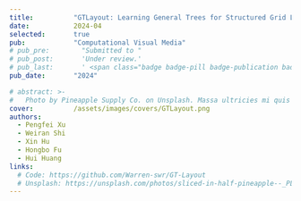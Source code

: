 ```yaml
---
title:          "GTLayout: Learning General Trees for Structured Grid Layout Generation"
date:           2024-04
selected:       true
pub:            "Computational Visual Media"
# pub_pre:        "Submitted to "
# pub_post:       'Under review.'
# pub_last:       ' <span class="badge badge-pill badge-publication badge-success">Spotlight</span>'
pub_date:       "2024"

# abstract: >-
#   Photo by Pineapple Supply Co. on Unsplash. Massa ultricies mi quis hendrerit dolor magna. Arcu non odio euismod lacinia at quis risus sed. Et tortor at risus viverra. Enim neque volutpat ac tincidunt. Dictum varius duis at consectetur lorem donec.
cover:          /assets/images/covers/GTLayout.png
authors:
  - Pengfei Xu
  - Weiran Shi
  - Xin Hu
  - Hongbo Fu
  - Hui Huang
links:
  # Code: https://github.com/Warren-swr/GT-Layout
  # Unsplash: https://unsplash.com/photos/sliced-in-half-pineapple--_PLJZmHZzk
---
```

